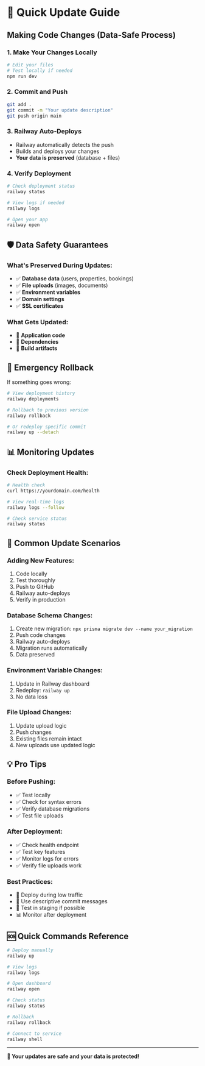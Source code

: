 # 🔄 Quick Update Guide

## Making Code Changes (Data-Safe Process)

### 1. Make Your Changes Locally
```bash
# Edit your files
# Test locally if needed
npm run dev
```

### 2. Commit and Push
```bash
git add .
git commit -m "Your update description"
git push origin main
```

### 3. Railway Auto-Deploys
- Railway automatically detects the push
- Builds and deploys your changes
- **Your data is preserved** (database + files)

### 4. Verify Deployment
```bash
# Check deployment status
railway status

# View logs if needed
railway logs

# Open your app
railway open
```

## 🛡️ Data Safety Guarantees

### What's Preserved During Updates:
- ✅ **Database data** (users, properties, bookings)
- ✅ **File uploads** (images, documents)
- ✅ **Environment variables**
- ✅ **Domain settings**
- ✅ **SSL certificates**

### What Gets Updated:
- 🔄 **Application code**
- 🔄 **Dependencies**
- 🔄 **Build artifacts**

## 🚨 Emergency Rollback

If something goes wrong:
```bash
# View deployment history
railway deployments

# Rollback to previous version
railway rollback

# Or redeploy specific commit
railway up --detach
```

## 📊 Monitoring Updates

### Check Deployment Health:
```bash
# Health check
curl https://yourdomain.com/health

# View real-time logs
railway logs --follow

# Check service status
railway status
```

## 🔧 Common Update Scenarios

### Adding New Features:
1. Code locally
2. Test thoroughly
3. Push to GitHub
4. Railway auto-deploys
5. Verify in production

### Database Schema Changes:
1. Create new migration: `npx prisma migrate dev --name your_migration`
2. Push code changes
3. Railway auto-deploys
4. Migration runs automatically
5. Data preserved

### Environment Variable Changes:
1. Update in Railway dashboard
2. Redeploy: `railway up`
3. No data loss

### File Upload Changes:
1. Update upload logic
2. Push changes
3. Existing files remain intact
4. New uploads use updated logic

## 💡 Pro Tips

### Before Pushing:
- ✅ Test locally
- ✅ Check for syntax errors
- ✅ Verify database migrations
- ✅ Test file uploads

### After Deployment:
- ✅ Check health endpoint
- ✅ Test key features
- ✅ Monitor logs for errors
- ✅ Verify file uploads work

### Best Practices:
- 🔄 Deploy during low traffic
- 📝 Use descriptive commit messages
- 🧪 Test in staging if possible
- 📊 Monitor after deployment

## 🆘 Quick Commands Reference

```bash
# Deploy manually
railway up

# View logs
railway logs

# Open dashboard
railway open

# Check status
railway status

# Rollback
railway rollback

# Connect to service
railway shell
```

---

**🎯 Your updates are safe and your data is protected!**

